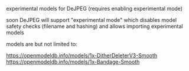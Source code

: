 experimental models for DeJPEG (requires enabling experimental mode)

soon DeJPEG will support "experimental mode" which disables model safety checks (filename and hashing) and allows importing experimental models

models are but not limited to:

https://openmodeldb.info/models/1x-DitherDeleterV3-Smooth
https://openmodeldb.info/models/1x-Bandage-Smooth
